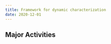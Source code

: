 ```yaml
---
title: Framework for dynamic characterization 
date: 2020-12-01
---
```




<!--more-->

## Major Activities
